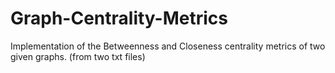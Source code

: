 # Graph-Centrality-Metrics
Implementation of the Betweenness and Closeness centrality metrics of two given graphs. (from two txt files)
